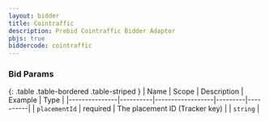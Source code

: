 ```yaml
---
layout: bidder
title: Cointraffic
description: Prebid Cointraffic Bidder Adaptor
pbjs: true
biddercode: cointraffic
---
```



### Bid Params

{: .table .table-bordered .table-striped }
| Name          | Scope    | Description      | Example | Type     |
|---------------|----------|------------------|---------|----------|
| `placementId` | required | The placement ID (Tracker key) |         | `string` |
